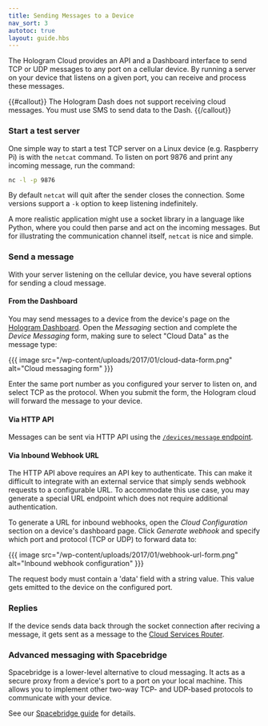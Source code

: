 ```yaml
---
title: Sending Messages to a Device
nav_sort: 3
autotoc: true
layout: guide.hbs
---
```


The Hologram Cloud provides an API and a Dashboard interface to send TCP or UDP 
messages to any port on a cellular device. By running a server on your
device that listens on a given port, you can receive and process
these messages.

{{#callout}}
The Hologram Dash does not support receiving cloud messages. You must use SMS
to send data to the Dash.
{{/callout}}

### Start a test server

One simple way to start a test TCP server on a Linux device (e.g. Raspberry Pi) is
with the `netcat` command. To listen on port 9876 and print any incoming message,
run the command:

```bash
nc -l -p 9876
```

By default `netcat` will quit after the sender closes the connection. Some
versions support a `-k` option to keep listening indefinitely.

A more realistic application might use a socket library in a
language like Python, where you could then parse and act on the
incoming messages. But for illustrating the communication channel itself, `netcat`
is nice and simple.

### Send a message

With your server listening on the cellular device, you have several options for
sending a cloud message.

#### From the Dashboard

You may send messages to a device from the device's page on the [Hologram
Dashboard](https://dashboard.hologram.io/). Open the *Messaging* section and
complete the *Device Messaging* form, making sure to select "Cloud Data" as the
message type:

{{{ image src="/wp-content/uploads/2017/01/cloud-data-form.png" 
    alt="Cloud messaging form" }}}

Enter the same port number as you configured your server to listen on, and
select TCP as the protocol. When you submit the form, the Hologram cloud will
forward the message to your device.

#### Via HTTP API

Messages can be sent via HTTP API using the [`/devices/message`
endpoint](/docs/reference/cloud/http/#/reference/hologram-cloud/cloud-to-device-messaging/send-message-to-a-device/).

#### Via Inbound Webhook URL

The HTTP API above requires an API key to authenticate. This can make it
difficult to integrate with an external service that simply sends webhook
requests to a configurable URL. To accommodate this use case, you may generate a
special URL endpoint which does not require additional authentication.

To generate a URL for inbound webhooks, open the *Cloud Configuration* section 
on a device's dashboard page. Click *Generate webhook* and specify which port
and protocol (TCP or UDP) to forward data to:

{{{ image src="/wp-content/uploads/2017/01/webhook-url-form.png" 
    alt="Inbound webhook configuration" }}}

The request body must contain a 'data' field with a string value. This value gets 
emitted to the device on the configured port.

### Replies

If the device sends data back through the socket connection after reciving a
message, it gets sent as a message to the [Cloud Services
Router](/docs/guide/cloud/csr/).

### Advanced messaging with Spacebridge

Spacebridge is a lower-level alternative to cloud messaging. It acts as a secure
proxy from a device's port to a port on your local machine. This allows you to
implement other two-way TCP- and UDP-based protocols to communicate with your device.

See our [Spacebridge guide](/docs/guide/cloud/spacebridge-tunnel/) for details.

